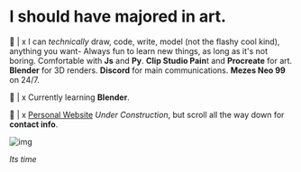 # I should have majored in art.

💬 |  x I can _technically_ draw, code, write, model (not the flashy cool kind), anything you want- Always fun to learn new things, as long as it's not boring. Comfortable with **Js** and **Py**. **Clip Studio Pain**t and **Procreate** for art. **Blender** for 3D renders. **Discord** for main communications. **Mezes Neo 99** on 24/7.

🍊 |  x Currently learning **Blender**.

🔗 |  x [Personal Website](https://www.shokkunn.art/) _Under Construction_, but scroll all the way down for **contact info**.

![img](https://i.imgur.com/9K2clnw.png)


_Its time_

